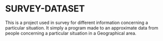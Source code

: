 # SURVEY-DATASET
This is a project used in survey for different information concerning a particular situation. It simply a program made to  an approximate data from people concerning a particular situation in a Geographical area.
